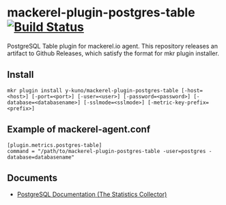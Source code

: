 # mackerel-plugin-postgres-table [![Build Status](https://travis-ci.org/y-kuno/mackerel-plugin-postgres-table.svg?branch=master)](https://travis-ci.org/y-kuno/mackerel-plugin-postgres-table)

PostgreSQL Table plugin for mackerel.io agent. This repository releases an artifact to Github Releases, which satisfy the format for mkr plugin installer.

## Install

```shell
mkr plugin install y-kuno/mackerel-plugin-postgres-table [-host=<host>] [-port=<port>] [-user=<user>] [-password=<password>] [-database=<databasename>] [-sslmode=<sslmode>] [-metric-key-prefix=<prefix>]
```

## Example of mackerel-agent.conf
```
[plugin.metrics.postgres-table]
command = "/path/to/mackerel-plugin-postgres-table -user=postgres -database=databasename"
```

## Documents

* [PostgreSQL Documentation (The Statistics Collector)](https://www.postgresql.org/docs/10/static/monitoring-stats.html#PG-STAT-ALL-TABLES-VIEW)